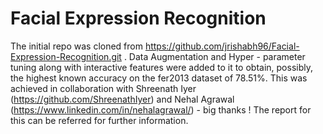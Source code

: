 # Facial Expression Recognition 

The initial repo was cloned from https://github.com/jrishabh96/Facial-Expression-Recognition.git .
Data Augmentation and Hyper - parameter tuning along with interactive features were added to it to obtain, possibly, the highest known accuracy on the fer2013 dataset of 78.51%. This was achieved in collaboration with Shreenath Iyer (https://github.com/ShreenathIyer) and Nehal Agrawal (https://www.linkedin.com/in/nehalagrawal/) - big thanks ! 
The report for this can be referred for further information. 
